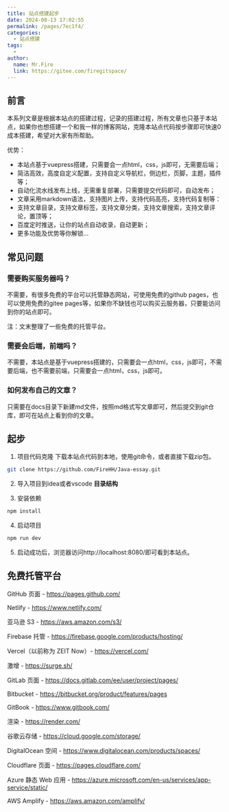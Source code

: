 ```yaml
---
title: 站点搭建起步
date: 2024-08-13 17:02:55
permalink: /pages/7ec1f4/
categories:
  - 站点搭建
tags:
  - 
author: 
  name: Mr.Fire
  link: https://gitee.com/firegitspace/
---
```



## 前言
本系列文章是根据本站点的搭建过程，记录的搭建过程，所有文章也只基于本站点，如果你也想搭建一个和我一样的博客网站，克隆本站点代码按步骤即可快速0成本搭建，希望对大家有所帮助。

优势：
- 本站点基于vuepress搭建，只需要会一点html，css，js即可，无需要后端；
- 简洁高效，高度自定义配置，支持自定义导航栏，侧边栏，页脚，主题，插件等；
- 自动化流水线发布上线，无需重复部署，只需要提交代码即可，自动发布；
- 文章采用markdown语法，支持图片上传，支持代码高亮，支持代码复制等：
- 支持文章目录，支持文章标签，支持文章分类，支持文章搜索，支持文章评论，置顶等；
- 百度定时推送，让你的站点自动收录，自动更新；
- 更多功能及优势等你解锁...

## 常见问题
### 需要购买服务器吗？
不需要，有很多免费的平台可以托管静态网站，可使用免费的github pages，也可以使用免费的gitee pages等，如果你不缺钱也可以购买云服务器，只要能访问到你的站点即可。

注：文末整理了一些免费的托管平台。

### 需要会后端，前端吗？
不需要，本站点是基于vuepress搭建的，只需要会一点html，css，js即可，不需要后端，也不需要前端，只需要会一点html，css，js即可。

### 如何发布自己的文章？
只需要在docs目录下新建md文件，按照md格式写文章即可，然后提交到git仓库，即可在站点上看到你的文章。

## 起步
1. 项目代码克隆
下载本站点代码到本地，使用git命令，或者直接下载zip包。
```bash
git clone https://github.com/FireHH/Java-essay.git
```
2. 导入项目到idea或者vscode
**目录结构**

3. 安装依赖
```bash
npm install
```
4. 启动项目
```bash
npm run dev
```
5. 启动成功后，浏览器访问http://localhost:8080/即可看到本站点。


## 免费托管平台

GitHub 页面 - https://pages.github.com/

Netlify - https://www.netlify.com/

亚马逊 S3 - https://aws.amazon.com/s3/

Firebase 托管 - https://firebase.google.com/products/hosting/

Vercel（以前称为 ZEIT Now）- https://vercel.com/

激增 - https://surge.sh/

GitLab 页面 - https://docs.gitlab.com/ee/user/project/pages/

Bitbucket - https://bitbucket.org/product/features/pages

GitBook - https://www.gitbook.com/

渲染 - https://render.com/

谷歌云存储 - https://cloud.google.com/storage/

DigitalOcean 空间 - https://www.digitalocean.com/products/spaces/

Cloudflare 页面 - https://pages.cloudflare.com/

Azure 静态 Web 应用 -
https://azure.microsoft.com/en-us/services/app-service/static/

AWS Amplify - https://aws.amazon.com/amplify/

